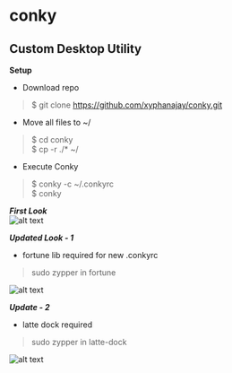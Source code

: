 # conky
## **Custom Desktop Utility**
**Setup**
- Download repo   
> $ git clone https://github.com/xyphanajay/conky.git   
- Move all files to ~/   
> $ cd conky   
> $ cp -r ./* ~/
- Execute Conky   
> $ conky -c ~/.conkyrc   
> $ conky

 ***First Look***   
![alt text](https://github.com/xyphanajay/conky/blob/master/Screenshot.png)

 ***Updated Look - 1***   
- fortune lib required for new .conkyrc  
> sudo zypper in fortune     

![alt text](https://github.com/xyphanajay/conky/blob/master/Screenshot2.png)

 ***Update - 2***  
- latte dock required
> sudo zypper in latte-dock   

![alt text](https://github.com/xyphanajay/conky/blob/master/Screenshot3.png)
